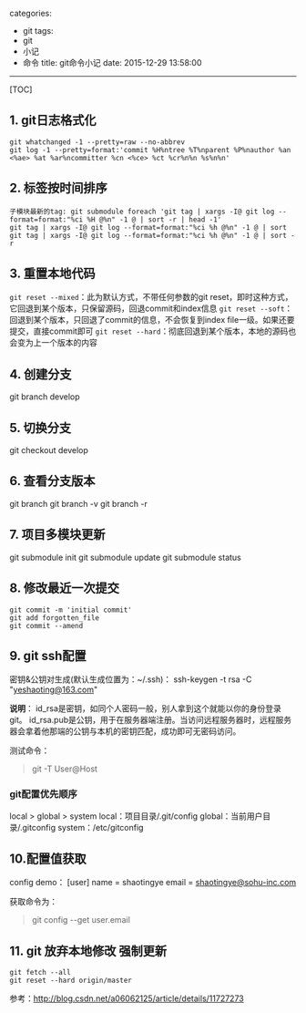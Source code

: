 categories:
  - git
tags:
  - git
  - 小记
  - 命令
title: git命令小记
date: 2015-12-29 13:58:00
---


[TOC]


## 1. git日志格式化
``` shell
git whatchanged -1 --pretty=raw --no-abbrev
git log -1 --pretty=format:'commit %H%ntree %T%nparent %P%nauthor %an <%ae> %at %ar%ncommitter %cn <%ce> %ct %cr%n%n %s%n%n'
```


## 2. 标签按时间排序
``` shell
子模块最新的tag: git submodule foreach 'git tag | xargs -I@ git log --format=format:"%ci %H @%n" -1 @ | sort -r | head -1'
git tag | xargs -I@ git log --format=format:"%ci %h @%n" -1 @ | sort
git tag | xargs -I@ git log --format=format:"%ci %h @%n" -1 @ | sort -r
```


## 3. 重置本地代码
`git reset --mixed`：此为默认方式，不带任何参数的git reset，即时这种方式，它回退到某个版本，只保留源码，回退commit和index信息
`git reset --soft`：回退到某个版本，只回退了commit的信息，不会恢复到index file一级。如果还要提交，直接commit即可
`git reset --hard`：彻底回退到某个版本，本地的源码也会变为上一个版本的内容


## 4. 创建分支
git branch develop


## 5. 切换分支
git checkout develop

<!-- more -->

## 6. 查看分支版本
git branch
git branch -v
git branch -r


## 7. 项目多模块更新
git submodule init
git submodule update
git submodule status


## 8. 修改最近一次提交
``` shell
git commit -m 'initial commit'
git add forgotten_file
git commit --amend
```


## 9. git ssh配置
密钥&公钥对生成(默认生成位置为：~/.ssh)：
ssh-keygen -t rsa -C "yeshaoting@163.com"

**说明**：
id_rsa是密钥，如同个人密码一般，别人拿到这个就能以你的身份登录git。
id_rsa.pub是公钥，用于在服务器端注册。当访问远程服务器时，远程服务器会拿着他那端的公钥与本机的密钥匹配，成功即可无密码访问。

测试命令：
> git -T User@Host

### git配置优先顺序
local > global > system
local：项目目录/.git/config
global：当前用户目录/.gitconfig
system：/etc/gitconfig


## 10.配置值获取
config demo：
[user]
        name = shaotingye
        email = shaotingye@sohu-inc.com

获取命令为：
> git config --get user.email


## 11. git 放弃本地修改 强制更新
``` shell
git fetch --all
git reset --hard origin/master
```

参考：http://blog.csdn.net/a06062125/article/details/11727273